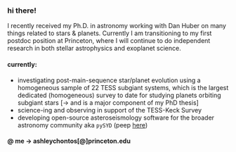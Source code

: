 ### hi there!

I recently received my Ph.D. in astronomy working with Dan Huber on many things related to stars & planets. Currently I am transitioning to my first postdoc position at Princeton, where I will continue to do independent research in both stellar astrophysics and exoplanet science.

#### currently:

- investigating post-main-sequence star/planet evolution using a homogeneous sample of 22 TESS subgiant systems, which is the largest dedicated (homogeneous) survey to date for studying planets orbiting subgiant stars [→ and is a major component of my PhD thesis]
- science-ing and observing in support of the TESS-Keck Survey
- developing open-source asteroseismology software for the broader astronomy community aka ``pySYD`` (peep [here](https://pysyd.readthedocs.io))

#### @ me -> ashleychontos[@]princeton.edu
